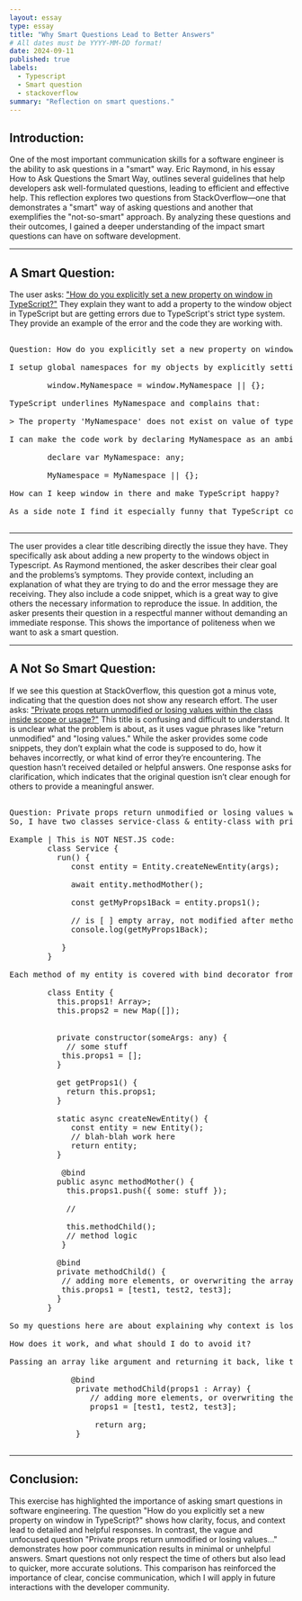 ```yaml
---
layout: essay
type: essay
title: "Why Smart Questions Lead to Better Answers"
# All dates must be YYYY-MM-DD format!
date: 2024-09-11
published: true
labels:
  - Typescript
  - Smart question
  - stackoverflow
summary: "Reflection on smart questions."
---
```


## Introduction: 

One of the most important communication skills for a software engineer is the ability to ask questions in a "smart" way. Eric Raymond, in his essay How to Ask Questions the Smart Way, outlines several guidelines that help developers ask well-formulated questions, leading to efficient and effective help. This reflection explores two questions from StackOverflow—one that demonstrates a "smart" way of asking questions and another that exemplifies the "not-so-smart" approach. By analyzing these questions and their outcomes, I gained a deeper understanding of the impact smart questions can have on software development.

<hr>

## A Smart Question:   

The user asks: ["How do you explicitly set a new property on window in TypeScript?"](https://stackoverflow.com/questions/12709074/how-do-you-explicitly-set-a-new-property-on-window-in-typescript) They explain they want to add a property to the window object in TypeScript but are getting errors due to TypeScript's strict type system. They provide an example of the error and the code they are working with.

<pre>
 
Question: How do you explicitly set a new property on window in TypeScript?
  
I setup global namespaces for my objects by explicitly setting a property on window.

        window.MyNamespace = window.MyNamespace || {};

TypeScript underlines MyNamespace and complains that:

> The property 'MyNamespace' does not exist on value of type 'window' any"

I can make the code work by declaring MyNamespace as an ambient variable and dropping the window explicitness but I don't want to do that.

        declare var MyNamespace: any;

        MyNamespace = MyNamespace || {};
  
How can I keep window in there and make TypeScript happy?

As a side note I find it especially funny that TypeScript complains since it tells me that window is of type any which by definitely can contain anything.
  
</pre>

---

The user provides a clear title describing directly the issue they have. They specifically ask about adding a new property to the windows object in Typescript. As Raymond mentioned, the asker describes their clear goal and the problems’s symptoms. They provide context, including an explanation of what they are trying to do and the error message they are receiving. They also include a code snippet, which is a great way to give others the necessary information to reproduce the issue. In addition, the asker presents their question in a respectful manner without demanding an immediate response. This shows the importance of politeness when we want to ask a smart question. 


<hr>

## A Not So Smart Question:

If we see this question at StackOverflow, this question got a minus vote, indicating that the question does not show any research effort. The user asks: ["Private props return unmodified or losing values within the class inside scope or usage?"](https://stackoverflow.com/questions/78959669/private-props-return-unmodified-or-losing-values-within-the-class-inside-scope-o) This title is confusing and difficult to understand. It is unclear what the problem is about, as it uses vague phrases like "return unmodified" and "losing values." While the asker provides some code snippets, they don’t explain what the code is supposed to do, how it behaves incorrectly, or what kind of error they’re encountering. The question hasn’t received detailed or helpful answers. One response asks for clarification, which indicates that the original question isn’t clear enough for others to provide a meaningful answer.

<pre>

Question: Private props return unmodified or losing values within the class inside scope or usage?
So, I have two classes service-class & entity-class with private constructor & static async method, for creating new instance of class. My service-class create & call new entity-class instance and modified it with its properties.

Example | This is NOT NEST.JS code:
        class Service {
          run() {
             const entity = Entity.createNewEntity(args);

             await entity.methodMother();

             const getMyProps1Back = entity.props1();

             // is [ ] empty array, not modified after methodChild
             console.log(getMyProps1Back);

           }
        }    

Each method of my entity is covered with bind decorator from npm: bind-decorator module

        class Entity {
          this.props1! Array<Record<Type>>;
          this.props2 = new Map([]);


          private constructor(someArgs: any) {
            // some stuff
           this.props1 = [];  
          }

          get getProps1() {
            return this.props1;
          }

          static async createNewEntity() {
             const entity = new Entity();
             // blah-blah work here
             return entity;
          }

           @bind
          public async methodMother() {
            this.props1.push({ some: stuff });

            // 

            this.methodChild();
            // method logic
           }

          @bind
          private methodChild() {
           // adding more elements, or overwriting the array
           this.props1 = [test1, test2, test3];
          }
        }
            
So my questions here are about explaining why context is lost during calling of methodChild within the methodMother and how is my getter return an unmodified array of props1?

How does it work, and what should I do to avoid it?

Passing an array like argument and returning it back, like this? Or something else, like makign them anonymous?
            
             @bind
              private methodChild(props1 : Array<OfProps1>) {
                 // adding more elements, or overwriting the array
                 props1 = [test1, test2, test3];

                  return arg;
              }      
             
</pre>

<hr>

## Conclusion:

This exercise has highlighted the importance of asking smart questions in software engineering. The question "How do you explicitly set a new property on window in TypeScript?" shows how clarity, focus, and context lead to detailed and helpful responses. In contrast, the vague and unfocused question "Private props return unmodified or losing values..." demonstrates how poor communication results in minimal or unhelpful answers. Smart questions not only respect the time of others but also lead to quicker, more accurate solutions. This comparison has reinforced the importance of clear, concise communication, which I will apply in future interactions with the developer community.
